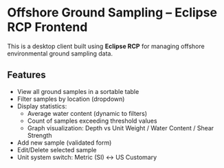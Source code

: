# Offshore Ground Sampling – Eclipse RCP Frontend

This is a desktop client built using **Eclipse RCP** for managing offshore environmental ground sampling data.


## Features

- View all ground samples in a sortable table
- Filter samples by location (dropdown)
- Display statistics:
    - Average water content (dynamic to filters)
    - Count of samples exceeding threshold values
    - Graph visualization: Depth vs Unit Weight / Water Content / Shear Strength
- Add new sample (validated form)
- Edit/Delete selected sample
- Unit system switch: Metric (SI) ↔ US Customary


